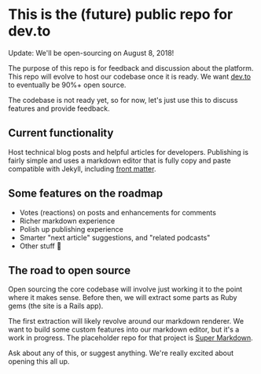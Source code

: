 # This is the (future) public repo for dev.to

Update: We'll be open-sourcing on August 8, 2018!

The purpose of this repo is for feedback and discussion about the platform. This repo will evolve to host our codebase once it is ready. We want [dev.to](https://dev.to) to eventually be 90%+ open source.

The codebase is not ready yet, so for now, let's just use this to discuss features and provide feedback.

## Current functionality
Host technical blog posts and helpful articles for developers. Publishing is fairly simple and uses a markdown editor that is fully copy and paste compatible with Jekyll, including [front matter](https://jekyllrb.com/docs/frontmatter/).

## Some features on the roadmap

- Votes (reactions) on posts and enhancements for comments
- Richer markdown experience
- Polish up publishing experience
- Smarter "next article" suggestions, and "related podcasts"
- Other stuff 🤔

## The road to open source

Open sourcing the core codebase will involve just working it to the point where it makes sense. Before then, we will extract some parts as Ruby gems (the site is a Rails app).

The first extraction will likely revolve around our markdown renderer. We want to build some custom features into our markdown editor, but it's a work in progress. The placeholder repo for that project is [Super Markdown](https://github.com/thepracticaldev/super-markdown).

Ask about any of this, or suggest anything. We're really excited about opening this all up.
